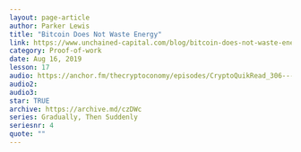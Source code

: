 ```yaml
---
layout: page-article
author: Parker Lewis
title: "Bitcoin Does Not Waste Energy"
link: https://www.unchained-capital.com/blog/bitcoin-does-not-waste-energy/
category: Proof-of-work
date: Aug 16, 2019
lesson: 17
audio: https://anchor.fm/thecryptoconomy/episodes/CryptoQuikRead_306---Bitcoin-Does-Not-Waste-Energy-Parker-Lewis-e7ojph/a-at0dnn
audio2: 
audio3: 
star: TRUE
archive: https://archive.md/czDWc
series: Gradually, Then Suddenly
seriesnr: 4
quote: ""
---
```

